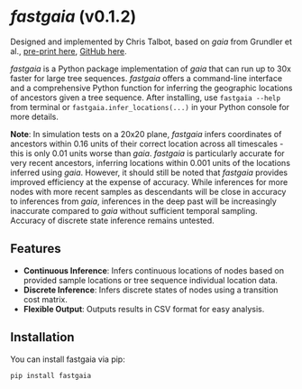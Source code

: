 # *fastgaia* (v0.1.2)
Designed and implemented by Chris Talbot, based on *gaia* from Grundler et al., [pre-print here](https://www.biorxiv.org/content/10.1101/2024.03.27.586858v2), [GitHub here](https://github.com/blueraleigh/gaia).

*fastgaia* is a Python package implementation of *gaia* that can run up to 30x faster for large tree sequences. *fastgaia* offers a command-line interface and a comprehensive Python function for inferring the geographic locations of ancestors given a tree sequence. After installing, use `fastgaia --help` from terminal or `fastgaia.infer_locations(...)` in your Python console for more details.

**Note**: In simulation tests on a 20x20 plane, *fastgaia* infers coordinates of ancestors within 0.16 units of their correct location across all timescales - this is only 0.01 units worse than *gaia*. *fastgaia* is particularly accurate for very recent ancestors, inferring locations within 0.001 units of the locations inferred using *gaia*. However, it should still be noted that *fastgaia* provides improved efficiency at the expense of accuracy. While inferences for more nodes with more recent samples as descendants will be close in accuracy to inferences from *gaia*, inferences in the deep past will be increasingly inaccurate compared to *gaia* without sufficient temporal sampling. Accuracy of discrete state inference remains untested. 

## Features

- **Continuous Inference**: Infers continuous locations of nodes based on provided sample locations or tree sequence individual location data.
- **Discrete Inference**: Infers discrete states of nodes using a transition cost matrix.
- **Flexible Output**: Outputs results in CSV format for easy analysis.

## Installation

You can install fastgaia via pip:

```bash
pip install fastgaia
